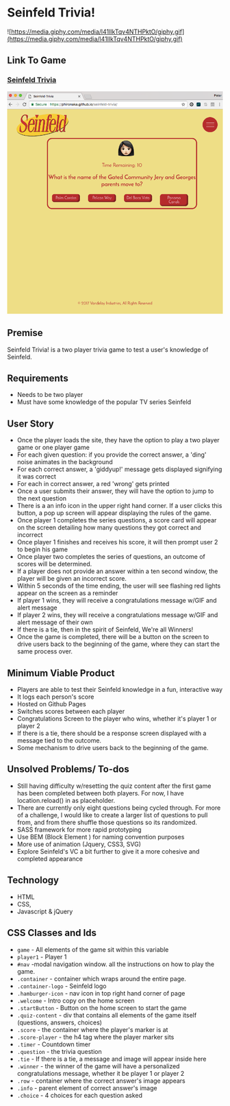 # Seinfeld Trivia!
![https://media.giphy.com/media/l41lIkTqv4NTHPktO/giphy.gif](https://media.giphy.com/media/l41lIkTqv4NTHPktO/giphy.gif)

## Link To Game

### [Seinfeld Trivia](https://phironaka.github.io/seinfeld-trivia/)

![wireframe](./assets/image.png)

## Premise

Seinfeld Trivia! is a two player trivia game to test a user's knowledge of Seinfeld. 

## Requirements
- Needs to be two player
- Must have some knowledge of the popular TV series Seinfeld

## User Story

- Once the player loads the site, they have the option to play a two player game or one player game 
- For each given question: if you provide the correct answer, a 'ding' noise animates in the background
- For each correct answer, a 'giddyup!' message gets displayed signifying it was correct
- For each in correct answer, a red 'wrong' gets printed
- Once a user submits their answer, they will have the option to jump to the next question
- There is a an info icon in the upper right hand corner. If a user clicks this button, a pop up screen will appear displaying the rules of the game.
- Once player 1 completes the series questions, a score card will appear on the screen detailing how many questions they got correct and incorrect
- Once player 1 finishes and receives his score, it will then prompt user 2 to begin his game
- Once player two completes the series of questions, an outcome of scores will be determined.
- If a player does not provide an answer within a ten second window, the player will be given an incorrect score.
- Within 5 seconds of the time ending, the user will see flashing red lights appear on the screen as a reminder
- If player 1 wins, they will receive a congratulations message w/GIF and alert message
- If player 2 wins, they will receive a congratulations message w/GIF and alert message of their own
- If there is a tie, then in the spirit of Seinfeld, We're all Winners!
- Once the game is completed, there will be a button on the screen to drive users back to the beginning of the game, where they can start the same process over.

## Minimum Viable Product
- Players are able to test their Seinfeld knowledge in a fun, interactive way
- It logs each person's score
- Hosted on Github Pages
- Switches scores between each player
- Congratulations Screen to the player who wins, whether it's player 1 or player 2
- If there is a tie, there should be a response screen displayed with a message tied to the outcome.
- Some mechanism to drive users back to the beginning of the game.

## Unsolved Problems/ To-dos

- Still having difficulty w/resetting the quiz content after the first game has been completed between both players. For now, I have location.reload() in as placeholder.
- There are currently only eight questions being cycled through. For more of a challenge, I would like to create a larger list of questions to pull from, and from there shuffle those questions so its randomized.
-  SASS framework for more rapid prototyping
- Use BEM (Block Element ) for naming convention purposes
- More use of animation (Jquery, CSS3, SVG)
- Explore Seinfeld's VC a bit further to give it a more cohesive and completed appearance

## Technology
- HTML
- CSS,
- Javascript & jQuery

## CSS Classes and Ids

- ` game ` - All elements of the game sit within this variable
- `player1` - Player 1 
- `#nav` -modal navigation window. all the instructions on how to play the game.
- `.container` - container which wraps around the entire page. 
- `.container-logo` -  Seinfeld logo
- `.hamburger-icon` - nav icon in top right hand corner of page
- `.welcome` -  Intro copy on the home screen
- `.startButton` - Button on the home screen to start the game
- `.quiz-content` - div that contains all elements of the game itself (questions, answers, choices)
- `.score` - the container where the player's marker is at
- `.score-player` - the h4 tag where the player marker sits
- `.timer` - Countdown timer
- `.question` - the trivia question
- `.tie` - If there is a tie, a message  and image will appear inside here
- `.winner` - the winner of the game will have a personalized congratulations message, whether it be player 1 or player 2
- `.row` -      container where the correct answer's image appears
- `.info` - parent element of correct answer's image
- `.choice` - 4 choices for each question asked
